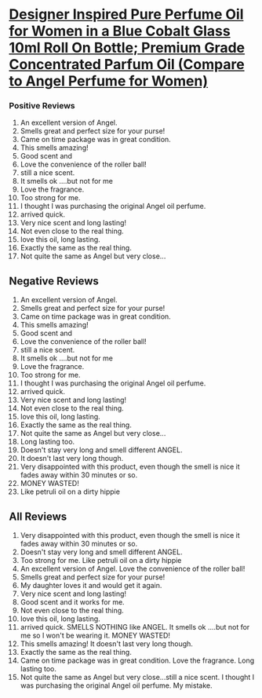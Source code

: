 # [Designer Inspired Pure Perfume Oil for Women in a Blue Cobalt Glass 10ml Roll On Bottle; Premium Grade Concentrated Parfum Oil (Compare to Angel Perfume for Women)](https://products.checkmycream.com/products/Designer-Inspired-Pure-Perfume-Oil-for-Women-in-a-Blue-Cobalt-Glass-10ml-Roll-On-Bottle-Premium-Grade-Concentrated-Parfum-Oil-(Compare-to-Angel-Perfume-for-Women).html)

### Positive Reviews

<ol>
      <li>An excellent version of Angel.  </li>
      <li>Smells great and perfect size for your purse!</li>
      <li>Came on time package was in great condition.  </li>
      <li>This smells amazing!</li>
      <li>Good scent and</li>
      <li>Love the convenience of the roller ball!</li>
      <li>still a nice scent.</li>
      <li>It smells ok ....but not for me</li>
      <li>Love the fragrance.  </li>
      <li>Too strong for me.</li>
      <li>I thought I was purchasing the original Angel oil perfume.</li>
      <li>arrived quick.</li>
      <li>Very nice scent and long lasting!</li>
      <li>Not even close to the real thing.</li>
      <li>love this oil, long lasting.</li>
      <li>Exactly the same as the real thing.</li>
      <li>Not quite the same as Angel but very close...</li>
</ol>


<h2>Negative Reviews</h2>
<ol>
<li> An excellent version of Angel.  </li>
<li> Smells great and perfect size for your purse!</li>
<li> Came on time package was in great condition.  </li>
<li> This smells amazing!</li>
<li> Good scent and</li>
<li> Love the convenience of the roller ball!</li>
<li> still a nice scent.</li>
<li> It smells ok ....but not for me</li>
<li> Love the fragrance.  </li>
<li> Too strong for me.</li>
<li> I thought I was purchasing the original Angel oil perfume.</li>
<li> arrived quick.</li>
<li> Very nice scent and long lasting!</li>
<li> Not even close to the real thing.</li>
<li> love this oil, long lasting.</li>
<li> Exactly the same as the real thing.</li>
<li> Not quite the same as Angel but very close...</li>
<li> Long lasting too.</li>
<li> Doesn&#x27;t stay very long and smell different ANGEL.</li>
<li> It doesn&#x27;t last very long though.</li>
<li> Very disappointed with this product, even though the smell is nice it fades away within 30 minutes or so.</li>
<li> MONEY WASTED!</li>
<li> Like petruli oil on a dirty hippie</li>
</ol>

<h2>All Reviews</h2>

<ol>
    <li> Very disappointed with this product, even though the smell is nice it fades away within 30 minutes or so.</li>
    <li> Doesn&#x27;t stay very long and smell different ANGEL.</li>
    <li> Too strong for me. Like petruli oil on a dirty hippie</li>
    <li> An excellent version of Angel.  Love the convenience of the roller ball!</li>
    <li> Smells great and perfect size for your purse!</li>
    <li> My daughter loves it and would get it again.</li>
    <li> Very nice scent and long lasting!</li>
    <li> Good scent and it works for me.</li>
    <li> Not even close to the real thing.</li>
    <li> love this oil, long lasting.</li>
    <li> arrived quick. SMELLS NOTHING like ANGEL. It smells ok ....but not for me so I won&#x27;t be wearing it. MONEY WASTED!</li>
    <li> This smells amazing! It doesn&#x27;t last very long though.</li>
    <li> Exactly the same as the real thing.</li>
    <li> Came on time package was in great condition.  Love the fragrance.  Long lasting too.</li>
    <li> Not quite the same as Angel but very close...still a nice scent. I thought I was purchasing the original Angel oil perfume. My mistake.</li>
</ol>




